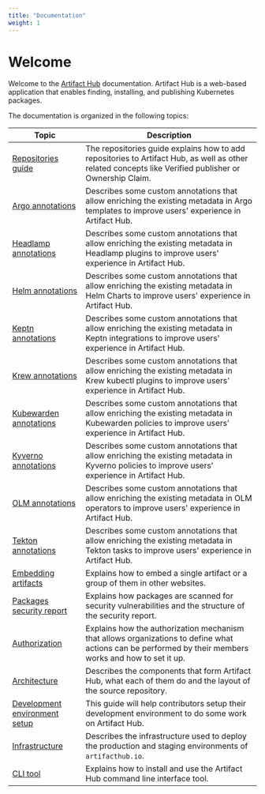 ```yaml
---
title: "Documentation"
weight: 1
---
```


# Welcome

Welcome to the [Artifact Hub](https://artifacthub.io/) documentation. Artifact Hub is a web-based application that enables finding, installing, and publishing Kubernetes packages.

The documentation is organized in the following topics:

| Topic                                                         | Description                                                                                                                                             |
| ------------------------------------------------------------- | ------------------------------------------------------------------------------------------------------------------------------------------------------- |
| [Repositories guide](/docs/topics/repositories)               | The repositories guide explains how to add repositories to Artifact Hub, as well as other related concepts like Verified publisher or Ownership Claim.  |
| [Argo annotations](/docs/topics/annotations/argo)             | Describes some custom annotations that allow enriching the existing metadata in Argo templates to improve users' experience in Artifact Hub.            |
| [Headlamp annotations](/docs/topics/annotations/headlamp)     | Describes some custom annotations that allow enriching the existing metadata in Headlamp plugins to improve users' experience in Artifact Hub.          |
| [Helm annotations](/docs/topics/annotations/helm)             | Describes some custom annotations that allow enriching the existing metadata in Helm Charts to improve users' experience in Artifact Hub.               |
| [Keptn annotations](/docs/topics/annotations/keptn)           | Describes some custom annotations that allow enriching the existing metadata in Keptn integrations to improve users' experience in Artifact Hub.        |
| [Krew annotations](/docs/topics/annotations/krew)             | Describes some custom annotations that allow enriching the existing metadata in Krew kubectl plugins to improve users' experience in Artifact Hub.      |
| [Kubewarden annotations](/docs/topics/annotations/kubewarden) | Describes some custom annotations that allow enriching the existing metadata in Kubewarden policies to improve users' experience in Artifact Hub.       |
| [Kyverno annotations](/docs/topics/annotations/kyverno)       | Describes some custom annotations that allow enriching the existing metadata in Kyverno policies to improve users' experience in Artifact Hub.          |
| [OLM annotations](/docs/topics/annotations/olm)               | Describes some custom annotations that allow enriching the existing metadata in OLM operators to improve users' experience in Artifact Hub.             |
| [Tekton annotations](/docs/topics/annotations/tekton)         | Describes some custom annotations that allow enriching the existing metadata in Tekton tasks to improve users' experience in Artifact Hub.              |
| [Embedding artifacts](/docs/topics/embedding_artifacts)       | Explains how to embed a single artifact or a group of them in other websites.                                                                           |
| [Packages security report](/docs/topics/security_report)      | Explains how packages are scanned for security vulnerabilities and the structure of the security report.                                                |
| [Authorization](/docs/topics/authorization)                   | Explains how the authorization mechanism that allows organizations to define what actions can be performed by their members works and how to set it up. |
| [Architecture](/docs/topics/architecture)                     | Describes the components that form Artifact Hub, what each of them do and the layout of the source repository.                                          |
| [Development environment setup](/docs/topics/dev)             | This guide will help contributors setup their development environment to do some work on Artifact Hub.                                                  |
| [Infrastructure](/docs/topics/infrastructure)                 | Describes the infrastructure used to deploy the production and staging environments of `artifacthub.io`.                                                |
| [CLI tool](/docs/topics/cli)                                  | Explains how to install and use the Artifact Hub command line interface tool.                                                                           |
